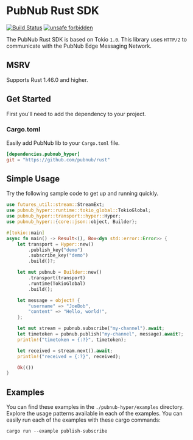 # PubNub Rust SDK

[![Build Status](https://travis-ci.com/pubnub/rust.svg?branch=master)](https://travis-ci.com/pubnub/rust)
[![unsafe forbidden](https://img.shields.io/badge/unsafe-forbidden-success.svg)](https://github.com/rust-secure-code/safety-dance/)

The PubNub Rust SDK is based on Tokio `1.0`. This library uses `HTTP/2` to communicate with the PubNub Edge Messaging Network.

## MSRV

Supports Rust 1.46.0 and higher.

## Get Started

First you'll need to add the dependency to your project.

### Cargo.toml

Easily add PubNub lib to your `Cargo.toml` file.

```toml
[dependencies.pubnub_hyper]
git = "https://github.com/pubnub/rust"
```

## Simple Usage

Try the following sample code to get up and running quickly.

```rust
use futures_util::stream::StreamExt;
use pubnub_hyper::runtime::tokio_global::TokioGlobal;
use pubnub_hyper::transport::hyper::Hyper;
use pubnub_hyper::{core::json::object, Builder};

#[tokio::main]
async fn main() -> Result<(), Box<dyn std::error::Error>> {
    let transport = Hyper::new()
        .publish_key("demo")
        .subscribe_key("demo")
        .build()?;

    let mut pubnub = Builder::new()
        .transport(transport)
        .runtime(TokioGlobal)
        .build();

    let message = object! {
        "username" => "JoeBob",
        "content" => "Hello, world!",
    };

    let mut stream = pubnub.subscribe("my-channel").await;
    let timetoken = pubnub.publish("my-channel", message).await?;
    println!("timetoken = {:?}", timetoken);

    let received = stream.next().await;
    println!("received = {:?}", received);

    Ok(())
}
```

## Examples

You can find these examples in the `./pubnub-hyper/examples` directory.
Explore the usage patterns available in each of the examples.
You can easily run each of the examples with these cargo commands:

```shell
cargo run --example publish-subscribe
```
